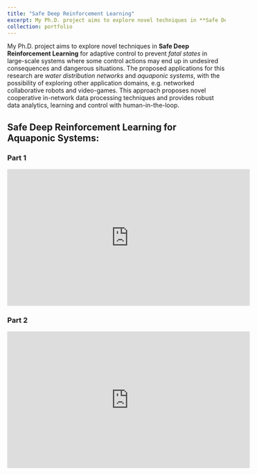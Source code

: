 ```yaml
---
title: "Safe Deep Reinforcement Learning"
excerpt: My Ph.D. project aims to explore novel techniques in **Safe Deep Reinforcement Learning** for adaptive control to prevent *fatal states* in large-scale systems where some control actions may end up in undesired consequences # "<br/><img src='/images/500x300.png'>"
collection: portfolio
---
```


My Ph.D. project aims to explore novel techniques in **Safe Deep Reinforcement Learning** for adaptive control to prevent *fatal states* in large-scale systems where some control actions may end up in undesired consequences and dangerous situations. The proposed applications for this research are *water distribution networks* and *aquaponic systems*, with the possibility of exploring other application domains, e.g. networked collaborative robots and video-games. This approach proposes novel cooperative in-network data processing techniques and provides robust data analytics, learning and control with human-in-the-loop. 

## Safe Deep Reinforcement Learning for Aquaponic Systems: 

### Part 1
<iframe width="560" height="315" src="https://www.youtube.com/embed/qaEmzZkS7Ek" frameborder="0" allow="accelerometer; autoplay; clipboard-write; encrypted-media; gyroscope; picture-in-picture" allowfullscreen></iframe>

### Part 2
<iframe width="560" height="315" src="https://www.youtube.com/embed/u-Yocxm13_g" frameborder="0" allow="accelerometer; autoplay; clipboard-write; encrypted-media; gyroscope; picture-in-picture" allowfullscreen></iframe>